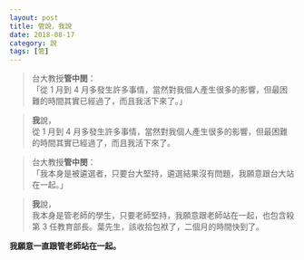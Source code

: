 ```yaml
---
layout: post
title: 管說，我說
date: 2018-08-17
category: 說
tags: [管]
---
```


>台大教授**管中閔**：<br />
>「從 1 月到 4 月多發生許多事情，當然對我個人產生很多的影響，但最困難的時間其實已經過了，而且我活下來了。」

>**我**說，<br />
>從 1 月到 4 月多發生許多事情，當然對我個人產生很多的影響，但最困難的時間其實已經過了，而且我活下來了。

>台大教授**管中閔**：<br />
>「我本身是被遴選者，只要台大堅持，遴選結果沒有問題，我願意跟台大站在一起。」

>**我**說，<br />
>我本身是管老師的學生，只要老師堅持，我願意跟老師站在一起，也包含殺第 3 任教育部長。葉先生，該收拾包袱了，二個月的時間快到了。

**我願意一直跟管老師站在一起。**
